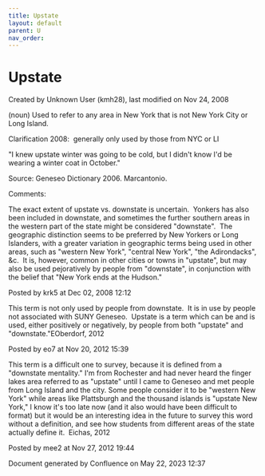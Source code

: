 ```yaml
---
title: Upstate
layout: default
parent: U
nav_order:
---
```


# Upstate

Created by  Unknown User (kmh28), last modified on Nov 24, 2008

(noun) Used to refer to any area in New York that is not New York City or Long Island.

Clarification 2008:  generally only used by those from NYC or LI

&quot;I knew upstate winter was going to be cold, but I didn't know I'd be wearing a winter coat in October.&quot;

Source: Geneseo Dictionary 2006. Marcantonio. 

Comments:

The exact extent of upstate vs. downstate is uncertain.  Yonkers has also been included in downstate, and sometimes the further southern areas in the western part of the state might be considered &quot;downstate&quot;.  The geographic distinction seems to be preferred by New Yorkers or Long Islanders, with a greater variation in geographic terms being used in other areas, such as &quot;western New York&quot;, &quot;central New York&quot;, &quot;the Adirondacks&quot;, &amp;c.  It is, however, common in other cities or towns in &quot;upstate&quot;, but may also be used pejoratively by people from &quot;downstate&quot;, in conjunction with the belief that &quot;New York ends at the Hudson.&quot;

Posted by krk5 at Dec 02, 2008 12:12

This term is not only used by people from downstate.  It is in use by people not associated with SUNY Geneseo.  Upstate is a term which can be and is used, either positively or negatively, by people from both &quot;upstate&quot; and &quot;downstate.&quot;EOberdorf, 2012

Posted by eo7 at Nov 20, 2012 15:39

This term is a difficult one to survey, because it is defined from a &quot;downstate mentality.&quot; I'm from Rochester and had never heard the finger lakes area referred to as &quot;upstate&quot; until I came to Geneseo and met people from Long Island and the city. Some people consider it to be &quot;western New York&quot; while areas like Plattsburgh and the thousand islands is &quot;upstate New York,&quot; I know it's too late now (and it also would have been difficult to format) but it would be an interesting idea in the future to survey this word without a definition, and see how students from different areas of the state actually define it.  Eichas, 2012

Posted by mee2 at Nov 27, 2012 19:44

Document generated by Confluence on May 22, 2023 12:37



